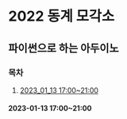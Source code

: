 # 2022 동계 모각소
## 파이썬으로 하는 아두이노
### 목차
1. [2023_01_13 17:00~21:00](#2023-01-13-17:00~21:00)

#### 2023-01-13 17:00~21:00
